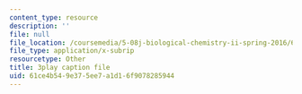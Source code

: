 ```yaml
---
content_type: resource
description: ''
file: null
file_location: /coursemedia/5-08j-biological-chemistry-ii-spring-2016/61ce4b549e375ee7a1d16f9078285944_60m8qBOD_nM.vtt
file_type: application/x-subrip
resourcetype: Other
title: 3play caption file
uid: 61ce4b54-9e37-5ee7-a1d1-6f9078285944
---
```

